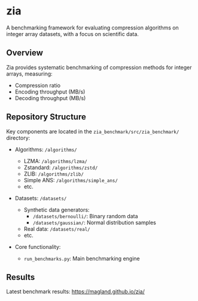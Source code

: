 # zia

A benchmarking framework for evaluating compression algorithms on integer array datasets, with a focus on scientific data.

## Overview

Zia provides systematic benchmarking of compression methods for integer arrays, measuring:
- Compression ratio
- Encoding throughput (MB/s)
- Decoding throughput (MB/s)

## Repository Structure

Key components are located in the `zia_benchmark/src/zia_benchmark/` directory:

- Algorithms: `/algorithms/`
  - LZMA: `/algorithms/lzma/`
  - Zstandard: `/algorithms/zstd/`
  - ZLIB: `/algorithms/zlib/`
  - Simple ANS: `/algorithms/simple_ans/`
  - etc.

- Datasets: `/datasets/`
  - Synthetic data generators:
    - `/datasets/bernoulli/`: Binary random data
    - `/datasets/gaussian/`: Normal distribution samples
  - Real data: `/datasets/real/`
  - etc.

- Core functionality:
  - `run_benchmarks.py`: Main benchmarking engine

## Results

Latest benchmark results: https://magland.github.io/zia/
